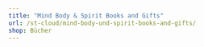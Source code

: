 ```yaml
---
title: "Mind Body & Spirit Books and Gifts"
url: /st-cloud/mind-body-und-spirit-books-and-gifts/
shop: Bücher
---
```

